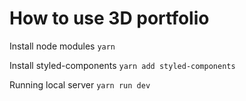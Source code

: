 # How to use 3D portfolio

Install node modules
```yarn```

Install styled-components
```yarn add styled-components```

Running local server
```yarn run dev```
